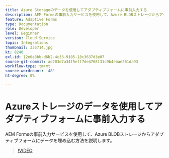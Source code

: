 ```yaml
---
title: Azure Storageのデータを使用してアダプティブフォームに事前入力する
description: AEM Formsの事前入力サービスを使用して、Azure BLOBストレージからアダプティブフォームにデータを埋め込む方法を説明します。
feature: Adaptive Forms
type: Documentation
role: Developer
level: Beginner
version: Cloud Service
topic: Integrations
thumbnail: 335714.jpg
kt: 8240
exl-id: 12e0e3bb-d6b2-4c33-9105-18c3637d3e07
source-git-commit: ad203d7a34f5eff7de4768131c9b4ebae261da93
workflow-type: tm+mt
source-wordcount: '48'
ht-degree: 0%

---
```


# Azureストレージのデータを使用してアダプティブフォームに事前入力する

AEM Formsの事前入力サービスを使用して、Azure BLOBストレージからアダプティブフォームにデータを埋め込む方法を説明します。

>[!VIDEO](https://video.tv.adobe.com/v/335714/?quality=12&learn=on)
